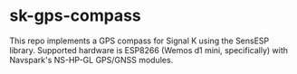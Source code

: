 # sk-gps-compass

This repo implements a GPS compass for Signal K using
the SensESP library. Supported hardware is ESP8266 (Wemos d1 mini,
specifically) with Navspark's NS-HP-GL GPS/GNSS modules.

